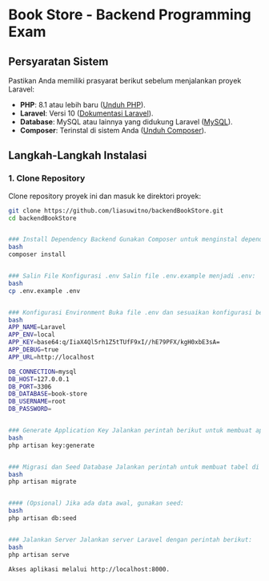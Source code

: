 # Book Store - Backend Programming Exam 

## Persyaratan Sistem
Pastikan Anda memiliki prasyarat berikut sebelum menjalankan proyek Laravel:
- **PHP**: 8.1 atau lebih baru ([Unduh PHP](https://www.php.net/downloads)).
- **Laravel**: Versi 10 ([Dokumentasi Laravel](https://laravel.com/docs/10.x)).
- **Database**: MySQL atau lainnya yang didukung Laravel ([MySQL](https://dev.mysql.com/downloads/)).
- **Composer**: Terinstal di sistem Anda ([Unduh Composer](https://getcomposer.org/download/)).


## Langkah-Langkah Instalasi

### 1. Clone Repository
Clone repository proyek ini dan masuk ke direktori proyek:
```bash
git clone https://github.com/liasuwitno/backendBookStore.git
cd backendBookStore


### Install Dependency Backend Gunakan Composer untuk menginstal dependency backend:
bash
composer install


### Salin File Konfigurasi .env Salin file .env.example menjadi .env:
bash
cp .env.example .env


### Konfigurasi Environment Buka file .env dan sesuaikan konfigurasi berikut:
bash
APP_NAME=Laravel
APP_ENV=local
APP_KEY=base64:q/IiaX4Ql5rh1Z5tTUfF9xI//hE79PFX/kgH0xbE3sA=
APP_DEBUG=true
APP_URL=http://localhost

DB_CONNECTION=mysql
DB_HOST=127.0.0.1
DB_PORT=3306
DB_DATABASE=book-store
DB_USERNAME=root
DB_PASSWORD=


### Generate Application Key Jalankan perintah berikut untuk membuat application key:
bash
php artisan key:generate


### Migrasi dan Seed Database Jalankan perintah untuk membuat tabel di database:
bash
php artisan migrate


#### (Opsional) Jika ada data awal, gunakan seed:
bash
php artisan db:seed


### Jalankan Server Jalankan server Laravel dengan perintah berikut:
bash
php artisan serve

Akses aplikasi melalui http://localhost:8000.